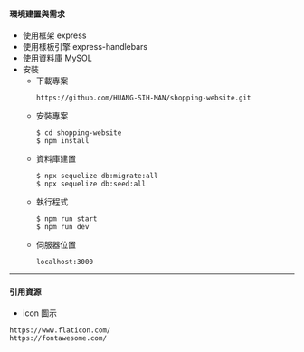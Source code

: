 #### 環境建置與需求

- 使用框架 express
- 使用樣板引擎 express-handlebars
- 使用資料庫 MySOL
- 安裝
  - 下載專案
    ```
    https://github.com/HUANG-SIH-MAN/shopping-website.git
    ```
  - 安裝專案
    ```
    $ cd shopping-website
    $ npm install
    ```
  - 資料庫建置
    ```
    $ npx sequelize db:migrate:all
    $ npx sequelize db:seed:all
    ```
  - 執行程式
    ```
    $ npm run start
    $ npm run dev
    ```
  - 伺服器位置
    ```
    localhost:3000
    ```

---

#### 引用資源

- icon 圖示

```
https://www.flaticon.com/
https://fontawesome.com/
```
